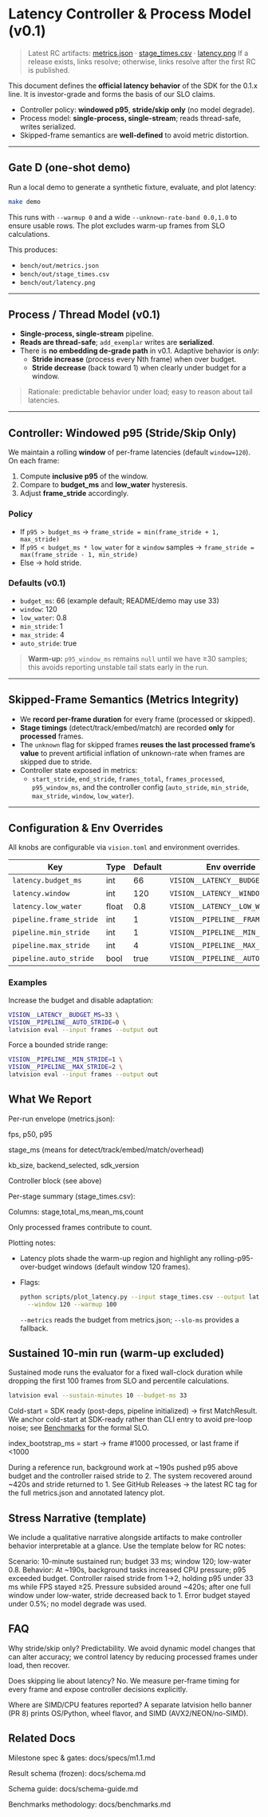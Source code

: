 # Latency Controller & Process Model (v0.1)

> Latest RC artifacts: [metrics.json](https://github.com/latvision/vision/releases/latest/download/metrics.json) · [stage_times.csv](https://github.com/latvision/vision/releases/latest/download/stage_times.csv) · [latency.png](https://github.com/latvision/vision/releases/latest/download/latency.png)
> If a release exists, links resolve; otherwise, links resolve after the first RC is published.

This document defines the **official latency behavior** of the SDK for the
0.1.x line. It is investor-grade and forms the basis of our SLO claims.

- Controller policy: **windowed p95**, **stride/skip only** (no model degrade).
- Process model: **single-process, single-stream**; reads thread-safe, writes serialized.
- Skipped-frame semantics are **well-defined** to avoid metric distortion.

---

## Gate D (one-shot demo)

Run a local demo to generate a synthetic fixture, evaluate, and plot latency:

```bash
make demo
```

This runs with `--warmup 0` and a wide `--unknown-rate-band 0.0,1.0` to ensure usable rows. The plot excludes warm-up frames from SLO calculations.

This produces:

- `bench/out/metrics.json`
- `bench/out/stage_times.csv`
- `bench/out/latency.png`

---

## Process / Thread Model (v0.1)

- **Single-process, single-stream** pipeline.
- **Reads are thread-safe**; `add_exemplar` writes are **serialized**.
- There is **no embedding de-grade path** in v0.1. Adaptive behavior is *only*:
  - **Stride increase** (process every Nth frame) when over budget.
  - **Stride decrease** (back toward 1) when clearly under budget for a window.

> Rationale: predictable behavior under load; easy to reason about tail latencies.

---

## Controller: Windowed p95 (Stride/Skip Only)

We maintain a rolling **window** of per-frame latencies (default `window=120`).
On each frame:

1. Compute **inclusive p95** of the window.
2. Compare to **budget_ms** and **low_water** hysteresis.
3. Adjust **frame_stride** accordingly.

### Policy

- If `p95 > budget_ms` → `frame_stride = min(frame_stride + 1, max_stride)`
- If `p95 < budget_ms * low_water` for ≥ `window` samples
  → `frame_stride = max(frame_stride - 1, min_stride)`
- Else → hold stride.

### Defaults (v0.1)

- `budget_ms`: 66 (example default; README/demo may use 33)
- `window`: 120
- `low_water`: 0.8
- `min_stride`: 1
- `max_stride`: 4
- `auto_stride`: true

> **Warm-up:** `p95_window_ms` remains `null` until we have ≥30 samples; this avoids
> reporting unstable tail stats early in the run.

---

## Skipped-Frame Semantics (Metrics Integrity)

- We **record per-frame duration** for every frame (processed or skipped).
- **Stage timings** (detect/track/embed/match) are recorded **only** for **processed** frames.
- The `unknown` flag for skipped frames **reuses the last processed frame’s value** to prevent
  artificial inflation of unknown-rate when frames are skipped due to stride.
- Controller state exposed in metrics:
  - `start_stride`, `end_stride`, `frames_total`, `frames_processed`, `p95_window_ms`,
    and the controller config (`auto_stride`, `min_stride`, `max_stride`, `window`, `low_water`).

---

## Configuration & Env Overrides

All knobs are configurable via `vision.toml` and environment overrides.

| Key                                   | Type    | Default | Env override                           |
|--------------------------------------|---------|---------|----------------------------------------|
| `latency.budget_ms`                  | int     | 66      | `VISION__LATENCY__BUDGET_MS`           |
| `latency.window`                     | int     | 120     | `VISION__LATENCY__WINDOW`              |
| `latency.low_water`                  | float   | 0.8     | `VISION__LATENCY__LOW_WATER`           |
| `pipeline.frame_stride`              | int     | 1       | `VISION__PIPELINE__FRAME_STRIDE`       |
| `pipeline.min_stride`                | int     | 1       | `VISION__PIPELINE__MIN_STRIDE`         |
| `pipeline.max_stride`                | int     | 4       | `VISION__PIPELINE__MAX_STRIDE`         |
| `pipeline.auto_stride`               | bool    | true    | `VISION__PIPELINE__AUTO_STRIDE`        |

### Examples

Increase the budget and disable adaptation:

```bash
VISION__LATENCY__BUDGET_MS=33 \
VISION__PIPELINE__AUTO_STRIDE=0 \
latvision eval --input frames --output out
```

Force a bounded stride range:

```bash
VISION__PIPELINE__MIN_STRIDE=1 \
VISION__PIPELINE__MAX_STRIDE=2 \
latvision eval --input frames --output out
```

## What We Report

Per-run envelope (metrics.json):

fps, p50, p95

stage_ms (means for detect/track/embed/match/overhead)

kb_size, backend_selected, sdk_version

Controller block (see above)

Per-stage summary (stage_times.csv):

Columns: stage,total_ms,mean_ms,count

Only processed frames contribute to count.

Plotting notes:

- Latency plots shade the warm-up region and highlight any rolling-p95-over-budget windows (default window 120 frames).
- Flags:

  ```bash
  python scripts/plot_latency.py --input stage_times.csv --output latency.png \
    --window 120 --warmup 100
  ```

  `--metrics` reads the budget from metrics.json; `--slo-ms` provides a fallback.

## Sustained 10-min run (warm-up excluded)

Sustained mode runs the evaluator for a fixed wall-clock duration while
dropping the first 100 frames from SLO and percentile calculations.

```bash
latvision eval --sustain-minutes 10 --budget-ms 33
```

Cold-start = SDK ready (post-deps, pipeline initialized) → first MatchResult.
We anchor cold-start at SDK-ready rather than CLI entry to avoid pre-loop noise;
see [Benchmarks](benchmarks.md#cold-start-definition) for the formal SLO.

index_bootstrap_ms = start → frame #1000 processed, or last frame if <1000

During a reference run, background work at ~190s pushed p95 above budget and
the controller raised stride to 2. The system recovered around ~420s and
stride returned to 1. See GitHub Releases → the latest RC tag for the full metrics.json and annotated latency plot.

## Stress Narrative (template)

We include a qualitative narrative alongside artifacts to make controller behavior
interpretable at a glance. Use the template below for RC notes:

Scenario: 10-minute sustained run; budget 33 ms; window 120; low-water 0.8.
Behavior: At ~190s, background tasks increased CPU pressure; p95 exceeded budget.
Controller raised stride from 1→2, holding p95 under 33 ms while FPS stayed ≥25.
Pressure subsided around ~420s; after one full window under low-water, stride decreased
back to 1. Error budget stayed under 0.5%; no model degrade was used.

## FAQ

Why stride/skip only?
Predictability. We avoid dynamic model changes that can alter accuracy; we control latency
by reducing processed frames under load, then recover.

Does skipping lie about latency?
No. We measure per-frame timing for every frame and expose controller decisions explicitly.

Where are SIMD/CPU features reported?
A separate latvision hello banner (PR 8) prints OS/Python, wheel flavor, and SIMD (AVX2/NEON/no-SIMD).

## Related Docs

Milestone spec & gates: docs/specs/m1.1.md

Result schema (frozen): docs/schema.md

Schema guide: docs/schema-guide.md

Benchmarks methodology: docs/benchmarks.md
